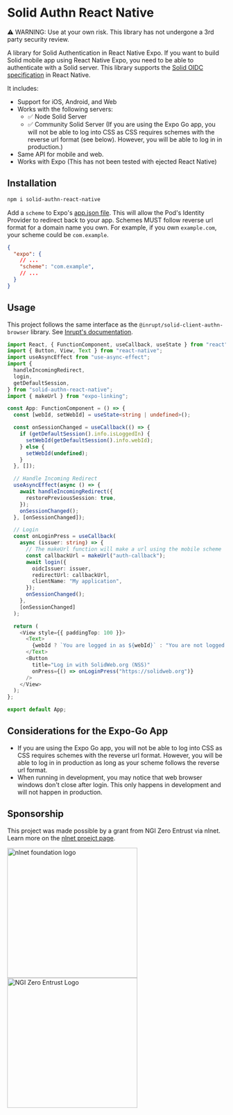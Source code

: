 # Solid Authn React Native

⚠️ WARNING: Use at your own risk. This library has not undergone a 3rd party security review. 

A library for Solid Authentication in React Native Expo. If you want to build Solid mobile app using React Native Expo, you need to be able to authenticate with a Solid server. This library supports the [Solid OIDC specification](https://solidproject.org/TR/oidc) in React Native.

It includes:
 - Support for iOS, Android, and Web
 - Works with the following servers:
   - ✅ Node Solid Server
   - ✅ Community Solid Server (If you are using the Expo Go app, you will not be able to log into CSS as CSS requires schemes with the reverse url format (see below). However, you will be able to log in in production.)
 - Same API for mobile and web.
 - Works with Expo (This has not been tested with ejected React Native)

## Installation

```bash
npm i solid-authn-react-native
```

Add a `scheme` to Expo's [app.json file](https://docs.expo.dev/versions/latest/config/app/#scheme). This will allow the Pod's Identity Provider to redirect back to your app. Schemes MUST follow reverse url format for a domain name you own. For example, if you own `example.com`, your scheme could be `com.example`.

```json
{
  "expo": {
    // ...
    "scheme": "com.example",
    // ...
  }
}
```

## Usage

This project follows the same interface as the `@inrupt/solid-client-authn-browser` library. See [Inrupt's documentation](https://docs.inrupt.com/developer-tools/javascript/client-libraries/authentication/).

```typescript
import React, { FunctionComponent, useCallback, useState } from "react";
import { Button, View, Text } from "react-native";
import useAsyncEffect from "use-async-effect";
import {
  handleIncomingRedirect,
  login,
  getDefaultSession,
} from "solid-authn-react-native";
import { makeUrl } from "expo-linking";

const App: FunctionComponent = () => {
  const [webId, setWebId] = useState<string | undefined>();

  const onSessionChanged = useCallback(() => {
    if (getDefaultSession().info.isLoggedIn) {
      setWebId(getDefaultSession().info.webId);
    } else {
      setWebId(undefined);
    }
  }, []);

  // Handle Incoming Redirect
  useAsyncEffect(async () => {
    await handleIncomingRedirect({
      restorePreviousSession: true,
    });
    onSessionChanged();
  }, [onSessionChanged]);

  // Login
  const onLoginPress = useCallback(
    async (issuer: string) => {
      // The makeUrl function will make a url using the mobile scheme
      const callbackUrl = makeUrl("auth-callback");
      await login({
        oidcIssuer: issuer,
        redirectUrl: callbackUrl,
        clientName: "My application",
      });
      onSessionChanged();
    },
    [onSessionChanged]
  );

  return (
    <View style={{ paddingTop: 100 }}>
      <Text>
        {webId ? `You are logged in as ${webId}` : "You are not logged in"}
      </Text>
      <Button
        title="Log in with SolidWeb.org (NSS)"
        onPress={() => onLoginPress("https://solidweb.org")}
      />
    </View>
  );
};

export default App;
```

## Considerations for the Expo-Go App
 - If you are using the Expo Go app, you will not be able to log into CSS as CSS requires schemes with the reverse url format. However, you will be able to log in in production as long as your scheme follows the reverse url format.
 - When running in development, you may notice that web browser windows don't close after login. This only happens in development and will not happen in production.

## Sponsorship
This project was made possible by a grant from NGI Zero Entrust via nlnet. Learn more on the [nlnet proejct page](https://nlnet.nl/project/SolidUsableApps/).

[<img src="https://nlnet.nl/logo/banner.png" alt="nlnet foundation logo" width="300" />](https://nlnet.nl/)
[<img src="https://nlnet.nl/image/logos/NGI0Entrust_tag.svg" alt="NGI Zero Entrust Logo" width="300" />](https://nlnet.nl/)
